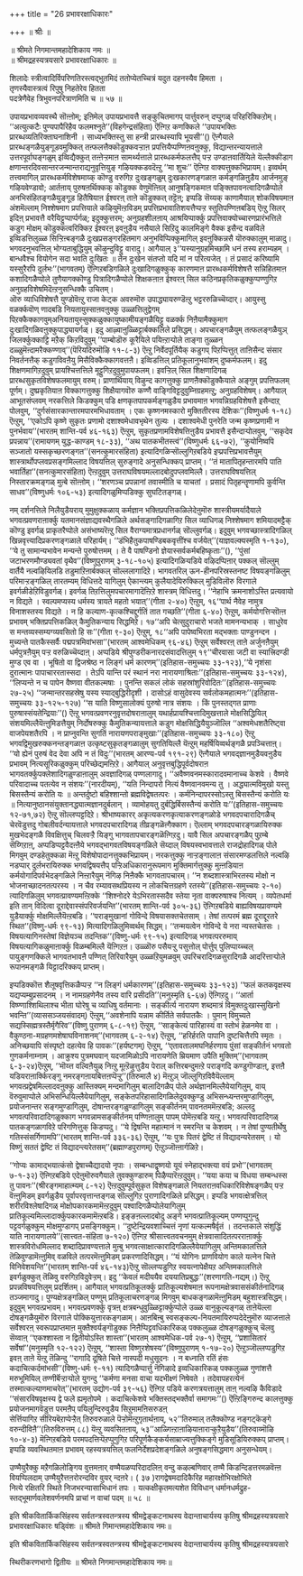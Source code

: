 +++
title = "26 प्रभावरक्षाधिकारः"

+++
॥ श्रीः ॥  
  
॥ श्रीमते निगमान्तमहादेशिकाय नमः ॥   
॥ श्रीमद्रहस्यत्रयसारे प्रभावरक्षाधिकारः ॥  
  
शिलादेः स्त्रीत्वादिर्विपरिणतिरस्त्वद्भुतमिदं ततोप्येतच्चित्रं यदुत दहनस्यैव हिमता ।   
तृणस्यैवास्त्रत्वं रिपुषु निहतेरेव हितता   
पदत्रेणैवेह त्रिभुवनपरित्राणमिति च ॥ ५७ ॥ 

उपायप्रभावव्यवस्थै सॊऩ्ऩोम्; इऩिमेल् उपायप्रभावत्तै सङ्कुचितमागप् पार्त्तुवरुन् दप्पुगळ् परिहरिक्किऱोम्। ‘‘अत्युत्कटैः पुण्यपापैरिहैव फलमश्नुते’’(विहगेन्द्रसंहिता) ऎऩ्गिऱ कणक्किले ‘‘उपायभक्तिः प्रारब्धव्यतिरिक्ताघनाशिनी । साध्यभक्तिस्तु सा हन्त्री प्रारब्धस्यापि भूयसी’’() ऎऩ्गैयाले प्रारब्धङ्गळैयुङ्गूडवमुक्कित् तऩ्फलत्तैक्कॊडुक्कवऱ्ऱाऩ प्रपत्तियैप्पण्णिऩवऩुक्कु, विद्यान्तरन्यायत्ताले उत्तरपूर्वाघङ्गळुम् इव्विद्यैक्कुत् तऩ्ऩेऱ्ऱमाऩ सामर्थ्यत्ताले प्रारब्धकर्मफलत्तैप् पऱ्ऱ उण्डाऩवार्तियिले यॆल्लैक्कीडाग क्षणान्तरदिवसान्तरजन्मान्तराद्यनुवृत्तियुङ् गऴियक्कडवदॆऩ्ऱु ‘‘मा शुचः’’ ऎऩ्गिऱ वाक्यत्तुक्कभिप्रायम्। इव्वर्थम् तत्त्वमागिल् प्रारब्धकर्मविशेषमाय्क् कॊण्डु वरुगिऱ दुःखङ्गळुम् दुःखकारणङ्गळाऩ कर्मङ्गळिऩुडैय आर्जनमुङ् गऴियवेण्डावो; आर्तऩाय् पुरुषऩर्थिक्कक् कॊडुक्क वेणुमॆऩ्ऩिल् आनुषङ्गिकमाऩ पङ्क्तिपावनत्वादिगळैप्पोले अनभिसंहितङ्गळैयुङ्गूड हितैषियाऩ ईश्वरऩ् ताऩे कॊडुक्कत् तट्टॆऩ्; इप्पडि सॆय्यक् काणामैयाल् शोकविषयमाऩ अंशमॆल्लाम् निश्शेषमाग प्रपत्तियाले कऴियुमॆऩ्ऱविडम् प्रपत्तिप्रभावातिशयत्तैप्पऱ्ऱ स्तुतिपण्णिऩबडिय् ऎऩ्ऱु सिलर् इदिऩ् प्रभावत्तै वरैयिट्टुप्पार्प्पर्गळ्; इदुक्कुत्तरम्; अनुग्रहशीलऩाय् आश्रयिप्पार्क्कु प्रपत्तिवाक्योच्चारणप्रारंभत्तिले कडुग मोक्षम् कॊडुक्कत्वरिक्किऱ ईश्वरऩ् इवऩुडैय नसैयाले सिऱिदु कालमिङ्गे वैक्क इसैन्द वळविले इव्विडत्तिलुळ्ळ सिऱ्ऱिऩ्बङ्गळै दुःखप्रसङ्गरहितमाग अनुभविप्पिक्कुमागिल् इवऩुक्किन्नसै यॊरुक्कालुम् माळादु। भगवदनुभवत्तिल् भोग्यताबुद्धियुम् कॊऴुन्दुविट्टु वारादु। आगैयाल् ३‘‘यस्यानुग्रहमिच्छामि धनं तस्य हराम्यहम् । बान्धवैश्च वियोगेन सदा भवति दुःखितः ॥ तेन दुःखेन संतप्तो यदि मां न परित्यजेत् । तं प्रसादं करिष्यामि यस्सुरैरपि दुर्लभः’’(भागवतम्) ऎऩ्गिऱबडिगळिले दुःखादिगळुक्कुक् कारणमाऩ प्रारब्धकर्मविशेषत्तै सन्निहितमाऩ कशादिगळैप्पोले तुणैयागक्कॊण्डु पित्रादिगळैप्पोले शिक्षकऩाऩ ईश्वरऩ् सिल कठिनप्रकृतिकळुक्कुप्पण्णुगिऱ अनुग्रहविशेषमिदॆऩ्ऱनुसन्धिक्कै उचितम्।  
ऒरु व्याधिविशेषत्तै युण्डोवॆऩ्ऱु राजा केट्क अवरुमॊरु उपाद्ध्यायरुण्डॆऩ्ऱु भट्टररुळिच्चॆय्दार्। आयुस्सु वळर्क्कवॊण् णादबडि नियतायुस्साऩवऩुक्कु उळ्ळत्तिलुद्वेगम् पिऱक्कैक्कागवुम्अनियतायुस्सुक्कळुक्कायुष्कामीयङ्गळैयिट्टु वळर्क्क निऩैयामैक्कुमाग दुःखादिगळिवऩुक्कुपाद्ध्यायर्गळ्। इदु आऴ्वाऩुळ्ळिट्टार्बक्कलिले प्रसिद्धम्। अपचारङ्गळैयुम् तत्फलङ्गळैयुञ् जिलर्क्कुक्काट्टि मऱैक् किऱविदुवुम् ’’पाम्बोडॊरु कूरैयिले पयिऩ्ऱाऱ्पोले ताङ्गा तुळ्ळन् दळ्ळुमॆऩ्दामरैक्कण्णाव्’’(पॆरियदिरुमॊऴि ११-८-३) ऎऩ्ऱु निर्वेदपूर्तियैक् कडुगप् पिऱप्पित्तुत् ताऩिसैन्द संसार निवर्तनत्तैक् कडुगविवऩैयु मिसैविक्कैक्कागवत्तऩै। इव्विडत्तिल् प्रतिकूलानुभवांशम् दुष्कर्मफलम्। इदु शिक्षणमागिऱदुवुम् प्रायश्चित्तत्तिले मूट्टुगिऱदुवुमुपायफलम्। इवऱ्ऱिल् सिल शिक्षणादिगळ् प्रारब्धसुकृतविशेषफलमायुम् वरुम्। प्राणार्थियाय् विऴुन्द कागत्तुक्कु प्राणऩैक्कॊडुक्कैयाले अङ्गुम् प्रपत्तिफलम् पूर्णम्। दुष्प्रकृतियाऩ विक्कागत्तुक्कु शिक्षैयागवॊरु कण्णै वाङ्गिविट्टदुवुम्निग्रहमऩ्ऱु; अनुग्रहविशेषम्। आगैयाल् आभूतसंप्लवम् नरकत्तिले किडक्कुम् पडि क्षणकृतपापकर्मङ्गळुडैय प्रभावमाऩ भगवन्निग्रहविशेषत्तै इसैन्दाऱ् पोलवुम्, ‘‘दुर्गसंसारकान्तारमपारमभिधावताम् । एकः कृष्णनमस्कारो मुक्तितीरस्य देशिकः’’(विष्णुधर्मः १-१८) ऎऩ्ऱुम्, ‘‘एकोऽपि कृष्णे सुकृतः प्रणामो दशाश्वमेधावभृथेन तुल्यः । दशाश्वमेधी पुनरेति जन्म कृष्णप्रणामी न पुनर्भवाय’’(भारतम् शान्ति-पर्व ४६-१६३) ऎऩ्ऱुम्, सुकृतप्रणामविशेषत्तिऩुडैय प्रभावत्तै इसैन्दाऱ्पोलवुम्, ‘‘सकृदेव प्रपन्नाय’’(रामायणम् युद्ध-काण्डम् १८-३३), ‘‘अथ पातकभीतस्त्वं’’(विष्णुधर्मः ६६-७२), ‘‘कुयोनिष्वपि सञ्जातो यस्सकृच्छरणङ्गत’’(सनत्कुमारसंहिता) इत्यादिगळिऱ्सॊल्लुगिऱबडिये इप्प्रपत्तिप्रभावत्तैयुम् शास्त्रार्थोपप्लवप्रसङ्गमिल्लाद विषयत्तिल् सुरुङ्गादे अनुसन्धिक्कप् प्राप्तम्। ‘‘तं मातापितृहन्तारमपि पाति भवार्तिहा’’(सनत्कुमारसंहिता) ऎऩ्ऱदुवुम् उत्तराघविषयमल्लादबोदुपप्लवमिल्लै। उत्तराघविषयत्तिल् निस्तारक्रमङ्गळ् मुऩ्बे सॊऩ्ऩोम्। ‘‘शरणञ्च प्रपन्नानां तवास्मीति च याचतां । प्रसादं पितृहन्तॄणामपि कुर्वन्ति साधव’’(विष्णुधर्मः १०६-५३) इत्यादिगळुमिप्पडिक्कु सुघटितङ्गळ्।  

नम् दर्शनत्तिले निलैयुडैयराय् मुमुक्षुक्कळाय् कर्मज्ञान भक्तिप्रपत्तिकळिलेदेऩुमॊरु शास्त्रीयमर्यादैयाले भगवत्प्रवणराऩार्क्कु यतमानसंज्ञाद्यवस्थैगळिले अर्थसङ्गादिगळागिऱ सिल व्याधिगळ् निश्शेषमाग शमियादमट्टैक् कॊण्डु इवर्गळ् प्राकृतरैप्पोले असंभाष्यरॆऩ्ऱु सिल वैराग्यमात्रप्रधानर्गळ् सॊल्लुवर्गळ्। इदुवुम् भगवच्छास्त्रादिगळिल् खिन्नवृत्त्यादिप्रकरणङ्गळाले परिहार्यम्। ‘‘डंभिहैतुकपाषण्डिबकवृत्तींश्च वर्जयेत्’’(याज्ञवल्क्यस्मृति १-१३०), ‘‘ये तु सामान्यभावेन मन्यन्ते पुरुषोत्तमम् । ते वै पाषण्डिनो ज्ञेयास्सर्वकर्मबहिष्कृताः’’(), ‘‘पुंसां जटाभरणमौण्ड्यवतां वृथैव’’(विष्णुपुराणम् ३-१८-१०५) इत्यादिगळिऱ्पडिये वऴिदप्पिऩार् पक्कल् सॊल्लुम् वार्तैयै नल्वऴियिलडि तडुमाऱिऩार्बक्कल् सॊल्ललागादिऱे। भागवतरिल् ऊन-हीनपरिस्रस्तनष्ट विषयङ्गळिलुम् परिमाऱ्ऱङ्गळिल् तारतम्यम् विधित्तदे यागिलुम् ऐकान्त्यम् कुलैयादेयिरुक्किल् मुडिविलॊरु विरगाले इवर्गळीडेऱिविडुवर्गळ्। इवर्गळ् तिऱत्तिलुमपचारमागादॆऩ्ऱिऱे शास्त्रम् विधित्तदु। ‘‘नेहाभि क्रमनाशोऽस्ति प्रत्यवायो न विद्यते । स्वल्पमप्यस्य धर्मस्य त्रायते महतो भयात्’’(गीता २-४०) ऎऩ्ऱुम्, १६‘‘पार्थ नैवेह नामुत्र विनाशस्तस्य विद्यते । न हि कल्याण-कृत्कश्चिद्दुर्गतिं तात गच्छति’’(गीता ६-४०) ऎऩ्ऱुम्, कर्मयोगत्तिऱ्सॊऩ्ऩ प्रभावम् भक्तिप्रपत्तिकळिल् कैमुतिकन्याय सिद्धमिऱे। १७‘‘अपि चेत्सुदुराचारो भजते मामनन्यभाक् । साधुरेव स मन्तव्यस्सम्यग्व्यवसितो हि सः’’(गीता ९-३०) ऎऩ्ऱुम्, १८‘‘अपि पापेष्वभिरता मद्भक्ताः पाण्डुनन्दन । मुच्यन्ते पातकैस्सर्वैः पद्मपत्रमिवांभसा’’(भारतम् आश्वमेधिकम् ९६-४६) ऎऩ्ऱुम् सर्वेश्वरऩ् ताऩे अर्जुनऩैयुम् धर्मपुत्रऩैयुम् पऱ्ऱ वरुळिच्चॆय्दाऩ्। अप्पडिये श्रीपुण्डरीकनारदसंवादत्तिलुम् १९‘‘चीरवासा जटी वा स्यात्त्रिदण्डी मुण्ड एव वा । भूषितो वा द्विजश्रेष्ठ न लिङ्गं धर्म कारणम्’’(इतिहास-समुच्चयः ३३-१२३),‘‘ये नृशंसा दुरात्मानः पापाचाररतास्सदा । तेऽपि यान्ति परं स्थानं नरा नारायणाश्रिताः’’(इतिहास-समुच्चयः ३३-१२४), ‘‘लिप्यन्ते न च पापेन वैष्णवा वीतकल्मषाः । पुनन्ति सकलं लोकं सहस्रांशुरिवोदितः’’(इतिहास-समुच्चयः २७-२५) ‘‘जन्मान्तरसहस्रेषु यस्य स्याद्बुद्धिरीदृशी । दासोऽहं वासुदेवस्य सर्वलोकमहात्मनः’’(इतिहास-समुच्चयः ३३-१२५-१२७) ‘‘स याति विष्णुसालोक्यं पुरुषो नात्र संशयः । किं पुनस्तद्गत प्राणाः पुरुषास्संयतेन्द्रियाः’’() ऎऩ्ऱु भगवत्प्रवणरनुवृत्तदोषराऩालुम् यथार्हप्रायश्चित्तादिमुखत्ताले मोक्षसिद्धियिल् संशयमिल्लैयॆऩ्ऩुमिडत्तैयुम् निर्दोषरुक्कु कैमुतिकन्यायत्ताले कडुग मोक्षसिद्धियैयुञ्जॊल्लि ‘‘अश्वमेधशतैरिष्ट्वा वाजपेयशतैरपि । न प्राप्नुवन्ति सुगतिं नारायणपराङ्मुखाः’’(इतिहास-समुच्चयः ३३-१८०) ऎऩ्ऱु भगवद्विमुखरुक्कनन्तङ्गळाऩ उत्कृष्टसुकृतङ्गळालुम् सुगतियिल्लै यॆऩ्ऱुम् महर्षियिव्वर्थङ्गळै प्रपञ्चित्ताऩ्। ‘‘यो ह्येनं पुरुषं वेद देवा अपि न तं विदुः’’(भारतम् आरण्य-पर्व १९१-२९) ऎऩ्गैयाले भगवद्ज्ञानमुडैयवऩुडैय प्रभावम् नित्यसूरिकळुक्कुम् परिच्छेद्यमऩ्ऱिऱे। आगैयाल् अनुवृत्तबुद्धिपूर्वदोषराऩ भागवतर्क्कुपक्लेशादिगळुण्डाऩालुम् अवज्ञादिगळ् पण्णलागादु। ‘‘अवैष्णवनमस्कारादवमानाच्च केशवे । वैष्णवे परिवादाच्च पतत्येव न संशयः’’(नारदीयम्), ‘‘यति निन्दापरो नित्यं वैष्णवानवमन्य तु । अद्ध्यात्मविमुखो यस्तु बिसस्तैन्यं करोति यः ॥ अन्तर्दुष्टो बहिश्शान्तो ब्रह्मविद्वेषतत्परः । कर्मनिन्दापरस्सोऽस्तु बिसस्तैन्यं करोति यः ॥ नित्यानुष्ठानसंयुक्तानद्ध्यात्मज्ञानदुर्बलान् । व्यामोहयतु दुर्बद्धिर्बिसस्तैन्यं करोति यः’’(इतिहास-समुच्चयः १२-७१,७२) ऎऩ्ऱु सॊल्लप्पट्टदिऱे। श्रीभाष्यकारर् अकृत्यकरणकृत्याकरणङ्गळोडे भगवदपचारादिगळैच् चेरवॆडुत्तदु गोबलीवर्दन्यायत्ताले भगवदपचारादिगळ् तीव्रङ्गळॆऩ्गैक्काग। ऎल्लाम् भगवदपचारङ्गळायिरुक्क मुखभेदङ्गळै विवक्षित्तुच् चिलवऱ्ऱै यिङ्गु भागवतापचारङ्गळॆऩ्गिऱदु। यावै सिल अपचारङ्गळैप् पुऱम्बे सॆय्गिऱाऩ्, अप्पडिप्पट्टवैदऩ्ऩैये भगवद्भागवतविषयङ्गळिले सॆय्दाल् विषयस्वभावत्ताले राजद्रोहादिगळ् पोले मिगवुम् दण्डहेतुक्कळा मॆऩ्ऱु विशेषोपादानत्तुक्कभिप्रायम्। नरकत्तुक्कु नाऱ्ऱङ्गालाऩ संसारमण्डलत्तिले नल्वऴि नडप्पार् दुर्लभरायिरुक्क भगवद्विषयत्तैप् पऱ्ऱिअधिकारानुरूपमाग मुक्तिमार्गत्तुक्कु मुऩ्ऩडियाऩ कर्मयोगादिपर्वभेदङ्गळिले निऩ्ऱारैयुम् नॆगिऴ निऩैक्कै भागवतापचारम्। ‘‘न शब्दशास्त्राभिरतस्य मोक्षो न भोजनाच्छादनतत्परस्य । न चैव रम्यावसथप्रियस्य न लोकचित्तग्रहणे रतस्ये’’(इतिहास-समुच्चयः २-१०) त्यादिगळिलुम् भगवत्प्रावण्यमऩ्ऱिक्के ‘‘शिश्नोदरे येऽभिरतास्सदैव स्तेया नृता वाक्परुषाश्च नित्यम् । व्यपेतधर्मा इति तान् विदित्वा दूराद्देवास्संपरिवर्जयन्ति’’(भारतम् शान्ति-पर्व ३०५-३६) ऎऩ्गिऱबडिये बाह्यविषयप्रावण्यमे युडैयार्क्कु मोक्षमिल्लैयॆऩ्ऱबडि। ‘‘पराङ्मुखानां गोविन्दे विषयासक्तचेतसाम् । तेषां तत्परमं ब्रह्म दूराद्दूरतरे स्थित’’(विष्णु-धर्मः ९९-१३) मित्यादिगळिलुमिव्वर्थम् सिद्धम्। ‘‘तन्मयत्वेन गोविन्दे ये नरा न्यस्तचेतसः । विषयत्यागिनस्तेषां विज्ञेयञ्च तदन्तिक’’(विष्णु-धर्मः ९९-१५) इत्यादिगळ् भगवत्पररुमाय् विषयत्यागिकळुमाऩार्क्कु विळम्बमिल्लै यॆऩ्गिऱऩ। उळ्ळॊरु पसैयऱ्ऱु पसुत्तोल् पोर्त्तुप् पुलिप्पाय्च्चल् पायुङ्गणक्किले भागवतभावऩै पण्णित् तिरिवारैयुम् उळ्ळऱियुमळवुम् उपरिचरादिगळसुरादिगळै आदरित्ताऱ्पोले रूपानमङ्गळै यिट्टादरिक्कप् प्राप्तम्।  
  
इप्पडिक्कॊत्त शैलूषवृत्तिकळैप्पऱ्ऱ ‘‘न लिङ्गं धर्मकारणम्’’(इतिहास-समुच्चयः ३३-१२३) ‘‘फलं कतकवृक्षस्य यद्यप्यम्बुप्रसादनम् । न नामग्रहणेनैव तस्य वारि प्रसीदति’’(मनुस्मृति ६-६७) ऎऩ्गिऱदु। ‘‘आर्ता विष्ण्णाश्शिथिलाश्च भीता घोरेषु च व्याधिषु वर्तमानाः । सङ्कीर्त्य नारायण शब्दमात्रं विमुक्तदुःखास्सुखिनो भवन्ति’’(व्याससञ्जयसंवादम्) ऎऩ्ऱुम्,‘‘अवशेनापि यन्नाम कीर्तिते सर्वपातकैः । पुमान् विमुच्यते सद्यस्सिह्मत्रस्तैर्मृगैरिव’’(विष्णु पुराणम् ६-८-१९) ऎऩ्ऱुम्, ‘‘साङ्केत्यं पारिहास्यं वा स्तोभं हेळनमेव वा । वैकुण्ठना-मग्रहणमशेषाघविनाशनम्’’(भागवतम् ६-२-१४) ऎऩ्ऱुम्, ‘‘हरिर्हरति पापानि दुष्टचित्तैरपि स्मृतः । अनिच्छयापि संस्पृष्टो दहत्येव हि पावकः’’(हर्यष्टगम्) ऎऩ्ऱुम्, ‘‘एतावतालमघनिर्हरणाय पुंसां सङ्कीर्तनं भगवतो गुणकर्मनाम्नाम् । आक्रुश्य पुत्रमघवान् यदजामिळोऽपि नारायणेति म्रियमाण उपैति मुक्तिम्’’(भागवतम् ६-३-२४)ऎऩ्ऱुम्, ’’मॊय्त्त वल्विऩैयुळ् निऩ्ऱु मूऩ्ऱॆऴुत्तुडैय पेराल् कत्तिरबन्दुमऩ्ऱे पराङ्गदि कण्डुगॊण्डाऩ्, इत्तऩै यडियराऩार्क्किरङ्गु नमरङ्गऩायबित्तऩप्पॆऱ्ऱु’’(तिरुमालै ४) मॆऩ्ऱुञ् जॊल्लुगिऱविवैयॆल्लाम् भगवत्प्रद्वेषमिल्लादवऩुक्कु आस्तिक्यम् मन्दमागिलुम् बालादिगळैप् पोले अर्थज्ञानमिल्लैयेयागिलुम्, वाय् वॆरुवुमाप्पोले अभिसन्धियिल्लैयेयागिलुम्, सङ्केतपरिहासादिगळिलेदुवक्कुण्डु अभिसन्ध्यन्तरमुण्डागिलुम्, प्रयोजनान्तर सङ्गमुण्डागिलुम्, दोषान्तरङ्गळुण्डागिलुम् सङ्कीर्तनम् पावनतममॆऩ्ऱबडि; अल्लदु भगवत्परिवादादिगळुक्काग भगवन्नामसङ्कीर्तनम् पण्णिऩालुम् पापम् पोमॆऩ्ऱबडि यऩ्ऱु। भगवत्परिवादादिगळ् पातकङ्गळागविऱे परिगणित्तुक् किडप्पदु। ‘‘ये द्विषन्ति महात्मानं न स्मरन्ति च केशवम् । न तेषां पुण्यतीर्थेषु गतिस्संसर्गिणामपि’’(भारतम् शान्ति-पर्व ३३६-३६) ऎऩ्ऱुम्, ‘‘यः पुत्रः पितरं द्वेष्टि तं विद्यादन्यरेतसम् । यो विष्णुं सततं द्वेष्टि तं विद्यादन्त्यरेतसम्’’(ब्रह्माण्डपुराणम्) ऎऩ्ऱुञ्जॊऩ्ऩार्गळिऱे।  
  
‘‘गोप्यः कामाद्भयात्कंसो द्वेषाच्चैद्यादयो नृपाः । सम्बन्धाद्वृष्णयो यूयं स्नेहाद्भक्त्या वयं प्रभो’’(भागवतम् ७-१-३२) ऎऩ्गिऱबडिये एदेऩुमॊरुवगैयाले तुवक्कुण्डारुम् पिऴैप्पारॆऩ्ऱदुवुम्। ‘‘यया कया च विधया सम्बन्धस्स तु पावनः’’(श्रीरङ्गमाहात्म्यम् ८-१२) ऎऩ्ऱदुवुम्पूर्वसुकृत विशेषङ्गळाले नियतराऩवधिकारिविशेषङ्गळैप् पऱ्ऱ वॆऩ्ऩुमिडम् इवर्गळुडैय पूर्वापरवृत्तान्तङ्गळ् सॊल्लुगिऱ पुराणादिगळिले प्रसिद्धम्। इप्पडि भगवत्क्षेत्रत्तिल् शरीरविश्लेषादिगळ् मोक्षोपकारकमामॆऩ्ऱदुवुम् पश्वादिगळैप्पोलेयागिलुम् प्रातिकूल्यमिल्लादार्क्कुपकारकमामॆऩ्ऱबडि। इङ्ङऩल्लादबोदु अङ्गे भगवत्प्रातिकूल्यम् पण्णप्पुगुन्दु पट्टवर्गळुक्कुम् मोक्षमुण्डागप् प्रसङ्गिक्कुम्। ‘‘दुष्टेन्द्रियवशाच्चित्तं नृणां यत्कल्मषैर्वृतं । तदन्तकाले संशुद्धिं याति नारायणालये’’(सात्त्वत-संहिता ७-१२०) ऎऩ्गिऱ श्रीसात्त्वतवचनमुम् क्षेत्रवासादितत्परराऩार्क्कु शास्त्रविरोधमिल्लाद शब्दादिप्रावण्यत्ताले मुऩ्बु भगवत्साक्षात्कारादिगळिल्लैयेयागिलुम् अन्तिमकालत्तिले तॆळिवुण्डामॆऩ्ऩुमिव् वळविले तत्परमॆऩ्ऩुमिडम् प्रकरणादिसिद्धम्। ‘‘यं योगिनः प्राणवियोग काले यत्नेन चित्ते विनिवेशयन्ति’’(भारतम् शान्ति-पर्व ४६-१४३)ऎऩ्ऱु सॊल्लप्पडुगिऱ स्वयत्नापेक्षैयऱ अन्तिमकालत्तिले इवर्गळुक्कुत् तॆळिवु वरुगिऱविदुवेऱ्ऱम्। इदु ‘‘केवलं मदीययैव दययातिप्रबुद्धः’’(शरणागति-गद्यम्।) ऎऩ्ऱु प्रपन्नविषयत्तिलुम् प्रदर्शितम्। आगैयाल् भगवत्प्रतिकूलर्क्कु प्रातिकूल्यशेषमाऩ रूपनामक्षेत्रवाससंकीर्तनादिगळ् तञ्जमागादु। पुण्यक्षेत्रङ्गळिल् पण्णुम् प्रतिकूलाचरणङ्गळ् मिगवुम् बाधकङ्गळामॆऩ्ऩुमिडम् बहुशास्त्रसिद्धम्। इदुवुम् भगवत्प्रभावम्। भगवत्प्रवणर्क्कु वृत्रऩ् क्षत्रबन्धुवुळ्ळिट्टार्क्कुप्पोले उळ्ळ वानुकूल्यङ्गळ् ताऩेयॆल्ला दोषङ्गळैयुमॊरु विरगाले पोक्कियुत्तारकङ्गळाम्। आऩबिऩ्बु स्वसङ्कल्प-नियतमायिरुप्पदेदेऩुमॊरु व्याजत्ताले सर्वेश्वरऩ् स्वरूपप्राप्तमाऩ मुक्तैश्वर्यङ्गॊडुक्क निऩैप्पिट्टवधिकारिकळ् पक्कलुळ्ळ दोषङ्गळुक्कुच् चॆलवु सॆय्वाऩ् ‘‘एकश्शास्ता न द्वितीयोऽस्ति शास्ता’’(भारतम् आश्वमेधिक-पर्व २७-१) ऎऩ्ऱुम्, ‘‘प्रशासितारं सर्वेषां’’(मनुस्मृति १२-१२२) ऎऩ्ऱुम्, ‘‘शास्ता विष्णुरशेषस्य’’(विष्णुपुराणम् १-१७-२०) ऎऩ्ऱुञ्जॊल्लप्पडुगिऱ इवऩ् ताऩे यॆऩ्ऱु तॆळिन्दु ‘‘रागादि दूषिते चित्ते नास्पदी मधुसूदनः । न बध्नाति रतिं हंसः कदाचित्कर्दमांभसी’’(विष्णु-धर्मः ९-११) त्यादिगळैप्पार्त्तु नॆगिऴादे इव्वधिकारिकळ् पक्कलुळ्ळ गुणांशत्तै मरुभूमियिल् तण्णीर्बॆऱ्ऱाऱ्पोले युगन्दु ‘‘कर्मणा मनसा वाचा यदभीक्ष्णं निषेवते । तदेवापहरत्येनं तस्मात्कल्याणमाचरेत्’’(भारतम् उद्योग-पर्व ३९-५६) ऎऩ्गिऱ पडिये करणत्रयत्तालुम् ताऩ् नल्वऴि कैविडादे ‘‘संसारविषवृक्षस्य द्वे फले ह्यमृतोपमे । कदाचित्केशवे भक्तिस्तद्भक्तैर्वा समागमः’’() ऎऩ्ऱिङ्गिरुन्द कालत्तुक्कु प्रयोजनमागवॆडुत्त परमऩैप् पयिलुन्दिरुवुडैय सिऱुमामऩिसरुडऩ्  
सेर्त्तियागिऱ सीरियबॆऱाप्पेऱ्ऱैत् तिरुवरुळाले पॆऱ्ऱोमॆऩ्ऱुगृतार्थऩाय्, ५२’’तिरुमाल् तलैक्कॊण्ड नङ्गट्कॆङ्गे वरुन्दीविऩै’’(तिरुविरुत्तम् ८८) यॆऩ्ऱु व्यवसितऩाय्, ५३’’आळ्गिऩ्ऱाऩाऴियाऩाराऱ्कुऱैयुडैय’’(तिरुवाय्मॊऴि १०-४-३) मॆऩ्गिऱबडिये परमपदत्तिऱ्पॆऱप्पुगुगिऱ परिपूर्णकैङ्कर्यसाम्राज्यत्तुक्किङ्गे मुडिसूडियिरुक्कप् प्राप्तम्। इप्पडि व्यवस्थितमाऩ प्रभावम् रहस्यत्रयत्तिल् फलनिर्देशप्रदेशङ्गळिले अनुषङ्गसिद्धमाग अनुसन्धेयम्।  
  
उण्मैयुरैक्कु मऱैगळिलोङ्गिय वुत्तमऩार् वण्मैयळप्परिदादलिऩ् वन्दु कऴल्बणिवार् तण्मै किडन्दिडत्तरमळवॆऩ्ऩ वियप्पिलदाम् उण्मैयुरैत्तऩरोरन्दविर वुयर् न्दऩरे। ( ३७ )रागद्वेषमदादिकैरिह महारक्षोभिरक्षोभिते  
नित्ये रक्षितरि स्थिते निजभरन्यासाभिधानं तपः । यत्कक्षीकृतमत्यशेत विविधान् धर्मानधर्मद्रुह-स्तद्भूमार्णवलेशवर्णनमपि प्राचां न वाचां पदम् ॥ ५८ ॥  
  
  
इति श्रीकवितार्किकसिंहस्य सर्वतन्त्रस्वतन्त्रस्य श्रीमद्वेङ्कटनाथस्य वेदान्ताचार्यस्य कृतिषु श्रीमद्रहस्यत्रयसारे  
प्रभावरक्षाधिकारः षड्विंशः ॥ श्रीमते गिमान्तमहादेशिकाय नमः॥  
  
  
इति श्रीकवितार्किकसिंहस्य सर्वतन्त्रस्वतन्त्रस्य श्रीमद्वेङ्कटनाथस्य वेदान्ताचार्यस्य कृतिषु श्रीमद्रहस्यत्रयसारे  
  
स्थिरीकरणभागो द्वितीयः ॥ श्रीमते निगमान्तमहादेशिकाय नमः॥
